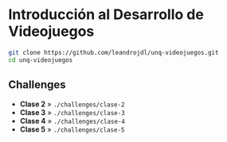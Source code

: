 # Introducción al Desarrollo de Videojuegos

```sh
git clone https://github.com/leandrojdl/unq-videojuegos.git
cd unq-videojuegos
```

## Challenges

* **Clase 2** » `./challenges/clase-2`
* **Clase 3** » `./challenges/clase-3`
* **Clase 4** » `./challenges/clase-4`
* **Clase 5** » `./challenges/clase-5`
